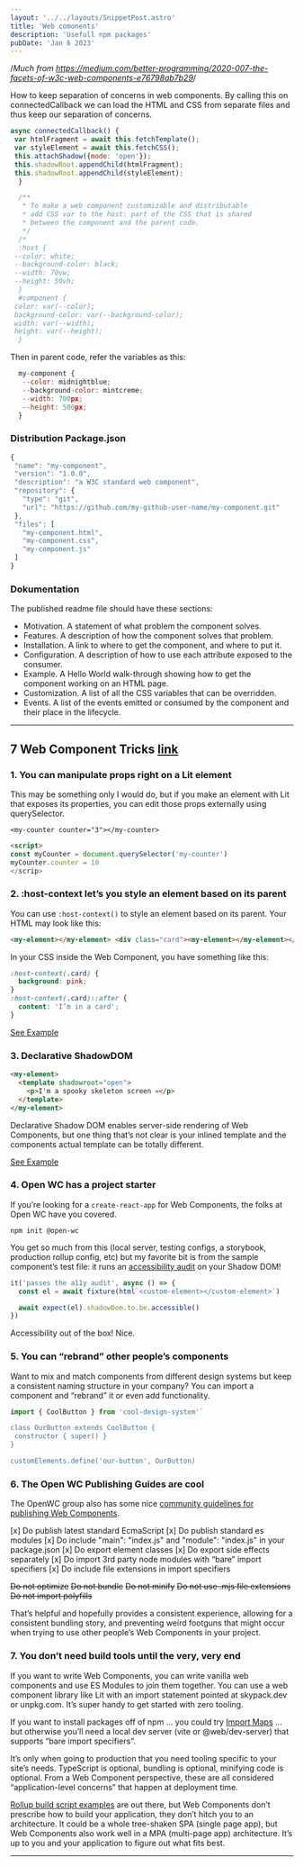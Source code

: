 ```yaml
---
layout: '../../layouts/SnippetPost.astro'
title: 'Web comonents'
description: 'Usefull npm packages'
pubDate: 'Jan 6 2023'
---
```


/_Much from <https://medium.com/better-programming/2020-007-the-facets-of-w3c-web-components-e76798ab7b29>_/

How to keep separation of concerns in web components.
By calling this on connectedCallback we can load the HTML and CSS from separate files and thus keep our separation of concerns.

```javascript
async connectedCallback() {
 var htmlFragment = await this.fetchTemplate();
 var styleElement = await this.fetchCSS();
 this.attachShadow({mode: 'open'});
 this.shadowRoot.appendChild(htmlFragment);
 this.shadowRoot.appendChild(styleElement);
  }

  /**
   * To make a web component customizable and distributable
   * add CSS var to the host: part of the CSS that is shared
   * between the component and the parent code.
   */
  /*
  :host {
 --color: white;
 --background-color: black;
 --width: 70vw;
 --height: 50vh;
  }
  #component {
 color: var(--color);
 background-color: var(--background-color);
 width: var(--width);
 height: var(--height);
  }
```

Then in parent code, refer the variables as this:

```javascript
  my-component {
   --color: midnightblue;
   --background-color: mintcreme;
   --width: 700px;
   --height: 500px;
  }
```

### Distribution Package.json

```javascript
{
 "name": "my-component",
 "version": "1.0.0",
 "description": "a W3C standard web component",
 "repository": {
   "type": "git",
   "url": "https://github.com/my-github-user-name/my-component.git"
 },
 "files": [
   "my-component.html",
   "my-component.css",
   "my-component.js"
 ]
}
```

### Dokumentation

The published readme file should have these sections:

- Motivation. A statement of what problem the component solves.
- Features. A description of how the component solves that problem.
- Installation. A link to where to get the component, and where to put it.
- Configuration. A description of how to use each attribute exposed to the consumer.
- Example. A Hello World walk-through showing how to get the component working on an HTML page.
- Customization. A list of all the CSS variables that can be overridden.
- Events. A list of the events emitted or consumed by the component and their place in the lifecycle.

---

## 7 Web Component Tricks [link](https://daverupert.com/2022/04/7-web-component-tricks/)

### 1. You can manipulate props right on a Lit element

This may be something only I would do, but if you make an element with Lit that exposes its properties, you can edit those props externally using querySelector.

`<my-counter counter="3"></my-counter>`

```html
<script>
const myCounter = document.querySelector('my-counter')
myCounter.counter = 10
</scrip>
```

### 2. :host-context let’s you style an element based on its parent

You can use `:host-context()` to style an element based on its parent. Your HTML may look like this:

```html
<my-element></my-element> <div class="card"><my-element></my-element></div>
```

In your CSS inside the Web Component, you have something like this:

```css
:host-context(.card) {
  background: pink;
}
:host-context(.card)::after {
  content: 'I’m in a card';
}
```

[See Example](https://codepen.io/davatron5000/pen/jOYKKPN)

### 3. Declarative ShadowDOM

```html
<my-element>
  <template shadowroot="open">
    <p>I'm a spooky skeleton screen 💀</p>
  </template>
</my-element>
```

Declarative Shadow DOM enables server-side rendering of Web Components, but one thing that’s not clear is your inlined template and the components actual template can be totally different.

[See Example](https://codepen.io/davatron5000/pen/PoEBezm)

### 4. Open WC has a project starter

If you’re looking for a `create-react-app` for Web Components, the folks at Open WC have you covered.

`npm init @open-wc`

You get so much from this (local server, testing configs, a storybook, production rollup config, etc) but my favorite bit is from the sample component’s test file: it runs an [accessibility audit](https://open-wc.org/docs/testing/chai-a11y-axe/) on your Shadow DOM!

```javascript
it('passes the a11y audit', async () => {
  const el = await fixture(html`<custom-element></custom-element>`)

  await expect(el).shadowDom.to.be.accessible()
})
```

Accessibility out of the box! Nice.

### 5. You can “rebrand” other people’s components

Want to mix and match components from different design systems but keep a consistent naming structure in your company? You can import a component and “rebrand” it or even add functionality.

```javascript
import { CoolButton } from 'cool-design-system'`

class OurButton extends CoolButton {
 constructor { super() }
}

customElements.define('our-button', OurButton)
```

### 6. The Open WC Publishing Guides are cool

The OpenWC group also has some nice [community guidelines for publishing Web Components](https://open-wc.org/guides/developing-components/publishing/).

[x] Do publish latest standard EcmaScript
[x] Do publish standard es modules
[x] Do include "main": "index.js" and "module": "index.js" in your package.json
[x] Do export element classes
[x] Do export side effects separately
[x] Do import 3rd party node modules with “bare” import specifiers
[x] Do include file extensions in import specifiers

~~Do not optimize~~
~~Do not bundle~~
~~Do not minify~~
~~Do not use .mjs file extensions~~
~~Do not import polyfills~~

That’s helpful and hopefully provides a consistent experience, allowing for a consistent bundling story, and preventing weird footguns that might occur when trying to use other people’s Web Components in your project.

### 7. You don’t need build tools until the very, very end

If you want to write Web Components, you can write vanilla web components and use ES Modules to join them together. You can use a web component library like Lit with an import statement pointed at skypack.dev or unpkg.com. It’s super handy to get started with zero tooling.

If you want to install packages off of npm … you could try [Import Maps](https://github.com/WICG/import-maps) … but otherwise you’ll need a local dev server (vite or @web/dev-server) that supports “bare import specifiers”.

It’s only when going to production that you need tooling specific to your site’s needs. TypeScript is optional, bundling is optional, minifying code is optional. From a Web Component perspective, these are all considered “application-level concerns” that happen at deployment time.

[Rollup build script examples](https://open-wc.org/docs/building/rollup/) are out there, but Web Components don’t prescribe how to build your application, they don’t hitch you to an architecture. It could be a whole tree-shaken SPA (single page app), but Web Components also work well in a MPA (multi-page app) architecture. It’s up to you and your application to figure out what fits best.

---
